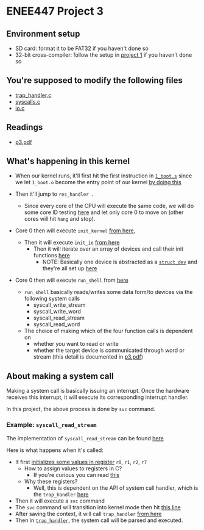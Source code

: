 # ENEE447 Project 3


## Environment setup
- SD card: format it to be FAT32 if you haven't done so
- 32-bit cross-compiler:
	follow the setup in [project 1](https://github.com/sklaw/enee447project1_hw_template) if you haven't done so
  
## You're supposed to modify the following files
- [trap_handler.c](https://github.com/sklaw/enee447project3_hw_template_Shuangqi_sessions/blob/master/trap_handler.c)
- [syscalls.c](https://github.com/sklaw/enee447project3_hw_template_Shuangqi_sessions/blob/master/syscalls.c)
- [io.c](https://github.com/sklaw/enee447project3_hw_template_Shuangqi_sessions/blob/master/io.c)

## Readings
- [p3.pdf](https://github.com/sklaw/enee447project3_hw_template_Shuangqi_sessions/blob/master/p3.pdf)

## What's happening in this kernel
- When our kernel runs, it'll first hit the first instruction in [`1_boot.s`](https://github.com/sklaw/enee447project3_hw_template_Shuangqi_sessions/blob/master/1_boot.s#L3) since we let `1_boot.o` become the entry point of our kernel [by doing this](https://github.com/sklaw/enee447project3_hw_template_Shuangqi_sessions/blob/master/memmap#L10)
- Then it'll jump to `res_handler `. 
	- Since every core of the CPU will execute the same code, we will do some core ID testing [here](https://github.com/sklaw/enee447project3_hw_template_Shuangqi_sessions/blob/master/1_boot.s#L30-L38) and let only core 0 to move on (other cores will hit `hang` and stop).
- Core 0 then will execute `init_kernel` [from here](https://github.com/sklaw/enee447project3_hw_template_Shuangqi_sessions/blob/master/1_boot.s#L70),
	- Then it will execute `init_io` [from here](https://github.com/sklaw/enee447project3_hw_template_Shuangqi_sessions/blob/master/kernel.c#L24)
		- Then it will iterate over an array of devices and call their init functions [here](https://github.com/sklaw/enee447project3_hw_template_Shuangqi_sessions/blob/master/io.c#L118-L120)
			- NOTE: Basically one device is abstracted as a [`struct dev`](https://github.com/sklaw/enee447project3_hw_template_Shuangqi_sessions/blob/master/io.h#L6-L12) and they're all set up [here](https://github.com/sklaw/enee447project3_hw_template_Shuangqi_sessions/blob/master/io.c#L66-L109)

- Core 0 then will execute `run_shell` from [here](https://github.com/sklaw/enee447project3_hw_template_Shuangqi_sessions/blob/master/1_boot.s#L75)
	- `run_shell` basically reads/writes some data form/to devices via the following system calls
		- syscall_write_stream 
		- syscall_write_word
		- syscall_read_stream  
		- syscall_read_word 
	- The choice of making which of the four function calls is dependent on
		- whether you want to read or write
		- whether the target device is communicated through word or stream (this detail is documented in [p3.pdf](https://github.com/sklaw/enee447project3_hw_template_Shuangqi_sessions/blob/master/p3.pdf))

## About making a system call
Making a system call is basically issuing an interrupt. Once the hardware receives this interrupt, it will execute its corresponding interrupt handler.

In this project, the above process is done by `svc` command.

### Example: `syscall_read_stream`
The implementation of `syscall_read_stream` can be found [here](https://github.com/sklaw/enee447project3_hw_template_Shuangqi_sessions/blob/master/syscalls.c#L42-L56)

Here is what happens when it's called:
- It first [initializes some values in register](https://github.com/sklaw/enee447project3_hw_template_Shuangqi_sessions/blob/master/syscalls.c#L44-L47) `r0`, `r1`, `r2`, `r7`
	- How to assign values to registers in C?
		- If you're curious you can read [this](https://gcc.gnu.org/onlinedocs/gcc-6.1.0/gcc/Local-Register-Variables.html)
	- Why these registers?
		- Well, this is dependent on the API of system call handler, which is the `trap_handler` [here](https://github.com/sklaw/enee447project3_hw_template_Shuangqi_sessions/blob/master/trap_handler.c#L12-L15)
- Then it will execute a `svc` command
- The `svc` command will transition into kernel mode then hit [this line](https://github.com/sklaw/enee447project3_hw_template_Shuangqi_sessions/blob/master/1_boot.s#L5)
- After saving the context, it will call `trap_handler` [from here](https://github.com/sklaw/enee447project3_hw_template_Shuangqi_sessions/blob/master/1_boot.s#L95)
- Then in [`trap_handler`](https://github.com/sklaw/enee447project3_hw_template_Shuangqi_sessions/blob/master/trap_handler.c#L37-L84), the system call will be parsed and executed.













